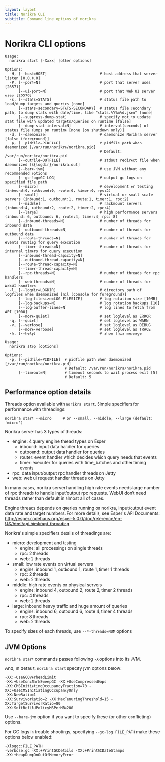 ```yaml
---
layout: layout
title: Norikra CLI
subtitle: Command line options of norikra
---
```

# Norikra CLI options

```
Usage:
  norikra start [-Xxxx] [other options]
```

```
Options:
  -H, [--host=HOST]                        # host address that server listen [0.0.0.0]
  -P, [--port=N]                           # port that server uses [26571]
      [--ui-port=N]                        # port that Web UI server uses [26578]
  -s, [--stats=STATS]                      # status file path to load/dump targets and queries [none]
      [--stats-secondary=STATS-SECONDARY]  # status file secondary path, to dump stats with date/time, like "stats.%Y%m%d.json" [none]
      [--suppress-dump-stat]               # specify not to update stat file with updated targets/queries on runtime [false]
      [--dump-stat-interval=N]             # interval(seconds) of status file dumps on runtime [none (on shutdown only)]
  -d, [--daemonize]                        # daemonize Norikra server [false (foreground)]
  -p, [--pidfile=PIDFILE]                  # pidfile path when daemonized [/var/run/norikra/norikra.pid]
                                           # Default: /var/run/norikra/norikra.pid
      [--outfile=OUTFILE]                  # stdout redirect file when daemonized [${logdir}/norikra.out]
      [--bare-jvm]                         # use JVM without any recommended options
      [--gc-log=GC-LOG]                    # output gc logs on specified file path
      [--micro]                            # development or testing (inbound:0, outbound:0, route:0, timer:0, rpc:2)
      [--small]                            # virtual or small scale servers (inbound:1, outbount:1, route:1, timer:1, rpc:2)
      [--middle]                           # rackmount servers (inbound:4, outbound:2, route:2, timer:2, rpc:4)
      [--large]                            # high performance servers (inbound: 6, outbound: 6, route:4, timer:4, rpc: 8)
      [--inbound-threads=N]                # number of threads for inbound data
      [--outbound-threads=N]               # number of threads for outbound data
      [--route-threads=N]                  # number of threads for events routing for query execution
      [--timer-threads=N]                  # number of threads for internal timers for query execution
      [--inbound-thread-capacity=N]
      [--outbound-thread-capacity=N]
      [--route-thread-capacity=N]
      [--timer-thread-capacity=N]
      [--rpc-threads=N]                    # number of threads for rpc handlers
      [--web-threads=N]                    # number of threads for WebUI handlers
  -l, [--logdir=LOGDIR]                    # directory path of logfiles when daemonized [nil (console for foreground)]
      [--log-filesize=LOG-FILESIZE]        # log rotation size [10MB]
      [--log-backups=N]                    # log rotation backups [10]
      [--log-buffer-lines=N]               # log lines to fetch from API [1000]
      [--more-quiet]                       # set loglevel as ERROR
  -q, [--quiet]                            # set loglevel as WARN
  -v, [--verbose]                          # set loglevel as DEBUG
      [--more-verbose]                     # set loglevel as TRACE
  -h, [--help]                             # show this message
```

```
Usage:
  norikra stop [options]
  
Options:
  -p, [--pidfile=PIDFILE]  # pidfile path when daemonized [/var/run/norikra/norikra.pid]
                           # Default: /var/run/norikra/norikra.pid
      [--timeout=N]        # timeout seconds to wait process exit [5]
                           # Default: 5
```

## <a name="performance"></a>Performance option details

Threads option available with `norikra start`. Simple specifiers for performance with threadings:

    norikra start --micro     # or --small, --middle, --large (default: 'micro')

Norikra server has 3 types of threads:

* engine: 4 query engine thread types on Esper
  * inbound: input data handler for queries
  * outbound: output data handler for queries
  * router: event handler which decides which query needs that events
  * timer: executer for queries with time_batches and other timing events
* rpc: data input/output rpc handler threads on Jetty
* web: web ui request handler threads on Jetty

In many cases, norikra server handling high rate events needs large number of rpc threads to handle input/output rpc requests. WebUI don't need threads rather than default in almost all of cases.

Engine threads depends on queries running on norikra, input/output event data rate and target numbers. For more details, see Esper's API Documents: http://esper.codehaus.org/esper-5.0.0/doc/reference/en-US/html/api.html#api-threading

Norikra's simple specifiers details of threadings are:

* micro: development and testing
  * engine: all processings on single threads
  * rpc: 2 threads
  * web: 2 threads
* small: low rate events on virtual servers
  * engine: inbound 1, outbound 1, route 1, timer 1 threads
  * rpc: 2 threads
  * web: 2 threads
* middle: high rate events on physical servers
  * engine: inbound 4, outbound 2, route 2, timer 2 threads
  * rpc: 4 threads
  * web: 2 threads
* large: inbound heavy traffic and huge amount of queries
  * engine: inbound 6, outbound 6, route 4, timer 4 threads
  * rpc: 8 threads
  * web: 2 threads

To specify sizes of each threads, use `--*-threads=NUM` options.

## <a name="jvm_options"></a>JVM Options

`norikra start` commands passes following `-X` options into its JVM.

And, in default, `norikra start` specify jvm options below:

    -XX:-UseGCOverheadLimit
    -XX:+UseConcMarkSweepGC -XX:+UseCompressedOops
    -XX:CMSInitiatingOccupancyFraction=70 -XX:+UseCMSInitiatingOccupancyOnly
    -XX:NewRatio=1
    -XX:SurvivorRatio=2 -XX:MaxTenuringThreshold=15 -XX:TargetSurvivorRatio=80
    -XX:SoftRefLRUPolicyMSPerMB=200

Use `--bare-jvm` option if you want to specify these (or other conflicting) options.

For GC logs in trouble shootings, specifying `--gc-log FILE_PATH` make these options below enabled:

    -Xloggc:FILE_PATH
    -verbose:gc -XX:+PrintGCDetails -XX:+PrintGCDateStamps
    -XX:+HeapDumpOnOutOfMemoryError
